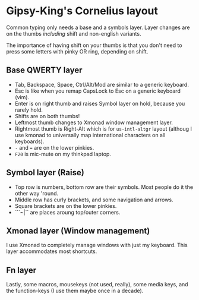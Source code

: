 # Gipsy-King's Cornelius layout

Common typing only needs a base and a symbols layer. Layer changes are on the
thumbs *including* shift and non-english variants.

The importance of having shift on your thumbs is that you don't need to press
some letters with pinky OR ring, depending on shift.

## Base QWERTY layer

* Tab, Backspace, Space, Ctrl/Alt/Mod are similar to a generic keyboard.
* Esc is like when you remap CapsLock to Esc on a generic keyboard (vim).
* Enter is on right thumb and raises Symbol layer on hold, because you rarely
  hold.
* Shifts are on both thumbs!
* Leftmost thumb changes to Xmonad window management layer.
* Rightmost thumb is Right-Alt which is for `us-intl-altgr` layout (althoug I
  use kmonad to universally map international characters on all keyboards).
* `-` and `=` are on the lower pinkies.
* `F20` is mic-mute on my thinkpad laptop.

## Symbol layer (Raise)

* Top row is numbers, bottom row are their symbols. Most people do it the other
  way 'round.
* Middle row has curly brackets, and some navigation and arrows.
* Square brackets are on the lower pinkies.
* ```~\|`` are places aroung top/outer corners.

## Xmonad layer (Window management)

I use Xmonad to completely manage windows with just my keyboard. This layer
accommodates most shortcuts.

## Fn layer

Lastly, some macros, mousekeys (not used, really), some media keys, and the
function-keys (I use them maybe once in a decade).

